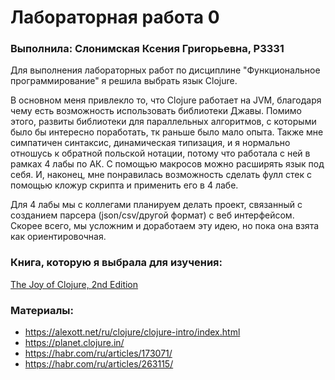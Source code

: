 # Лабораторная работа 0
### Выполнила: Слонимская Ксения Григорьевна, Р3331

Для выполнения лабораторных работ по дисциплине "Функциональное программирование" я решила выбрать язык Clojure. 

В основном меня привлекло то, что Clojure работает на JVM, благодаря чему есть возможность использовать библиотеки Джавы. Помимо этого, развиты библиотеки для параллельных алгоритмов, с которыми было бы интересно поработать, тк раньше было мало опыта. Также мне симпатичен синтаксис, динамическая типизация, и я нормально отношусь к обратной польской нотации, потому что работала с ней в рамках 4 лабы по АК. С помощью макросов можно расширять язык под себя. И, наконец, мне понравилась возможность сделать фулл стек с помощью кложур скрипта и применить его в 4 лабе.

Для 4 лабы мы с коллегами планируем делать проект, связанный с созданием парсера (json/csv/другой формат) с веб интерфейсом. Скорее всего, мы усложним и доработаем эту идею, но пока она взята как ориентировочная.

### Книга, которую я выбрала для изучения:
[The Joy of Clojure, 2nd Edition](https://github.com/em7/clojure-ebook-1/blob/master/The%20Joy%20of%20Clojure%2C%202nd%20Edition.pdf)

### Материалы:
- https://alexott.net/ru/clojure/clojure-intro/index.html
- https://planet.clojure.in/
- https://habr.com/ru/articles/173071/
- https://habr.com/ru/articles/263115/
